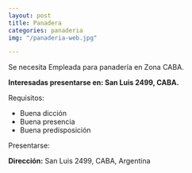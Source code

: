 ```yaml
---
layout: post
title: Panadera
categories: panaderia
img: "/panaderia-web.jpg"

---
```

Se necesita Empleada para panadería en Zona CABA.

**Interesadas presentarse en: San Luis 2499, CABA.**

Requisitos:

* Buena dicción
* Buena presencia
* Buena predisposición

Presentarse:

**Dirección:** San Luis 2499, CABA, Argentina